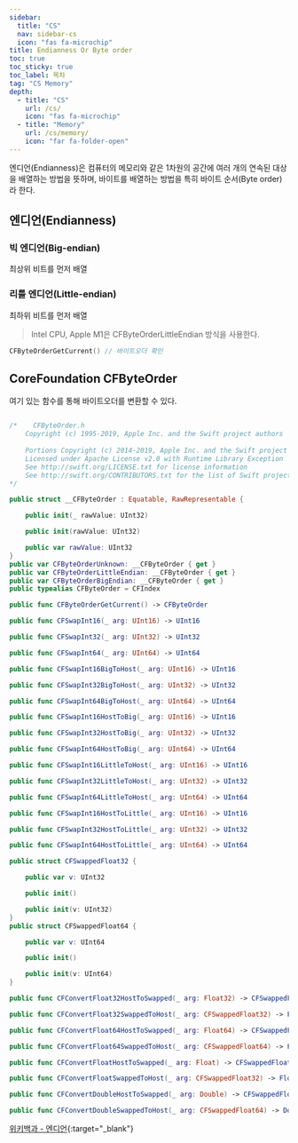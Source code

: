 ```yaml
---
sidebar:
  title: "CS"
  nav: sidebar-cs
  icon: "fas fa-microchip"
title: Endianness Or Byte order
toc: true
toc_sticky: true
toc_label: 목차
tag: "CS Memory"
depth: 
  - title: "CS"
    url: /cs/
    icon: "fas fa-microchip"
  - title: "Memory"
    url: /cs/memory/
    icon: "far fa-folder-open"
---
```

엔디언(Endianness)은 컴퓨터의 메모리와 같은 1차원의 공간에 여러 개의 연속된 대상을 배열하는 방법을 뜻하며, 바이트를 배열하는 방법을 특히 바이트 순서(Byte order)라 한다.


## 엔디언(Endianness)
### 빅 엔디언(Big-endian)
최상위 비트를 먼저 배열

### 리틀 엔디언(Little-endian)
최하위 비트를 먼저 배열
>Intel CPU, Apple M1은 CFByteOrderLittleEndian 방식을 사용한다.

```swift
CFByteOrderGetCurrent() // 바이트오더 확인
```

    
## CoreFoundation CFByteOrder 
여기 있는 함수를 통해 바이트오더를 변환할 수 있다.
```swift

/*    CFByteOrder.h
    Copyright (c) 1995-2019, Apple Inc. and the Swift project authors
 
    Portions Copyright (c) 2014-2019, Apple Inc. and the Swift project authors
    Licensed under Apache License v2.0 with Runtime Library Exception
    See http://swift.org/LICENSE.txt for license information
    See http://swift.org/CONTRIBUTORS.txt for the list of Swift project authors
*/

public struct __CFByteOrder : Equatable, RawRepresentable {

    public init(_ rawValue: UInt32)

    public init(rawValue: UInt32)

    public var rawValue: UInt32
}
public var CFByteOrderUnknown: __CFByteOrder { get }
public var CFByteOrderLittleEndian: __CFByteOrder { get }
public var CFByteOrderBigEndian: __CFByteOrder { get }
public typealias CFByteOrder = CFIndex

public func CFByteOrderGetCurrent() -> CFByteOrder

public func CFSwapInt16(_ arg: UInt16) -> UInt16

public func CFSwapInt32(_ arg: UInt32) -> UInt32

public func CFSwapInt64(_ arg: UInt64) -> UInt64

public func CFSwapInt16BigToHost(_ arg: UInt16) -> UInt16

public func CFSwapInt32BigToHost(_ arg: UInt32) -> UInt32

public func CFSwapInt64BigToHost(_ arg: UInt64) -> UInt64

public func CFSwapInt16HostToBig(_ arg: UInt16) -> UInt16

public func CFSwapInt32HostToBig(_ arg: UInt32) -> UInt32

public func CFSwapInt64HostToBig(_ arg: UInt64) -> UInt64

public func CFSwapInt16LittleToHost(_ arg: UInt16) -> UInt16

public func CFSwapInt32LittleToHost(_ arg: UInt32) -> UInt32

public func CFSwapInt64LittleToHost(_ arg: UInt64) -> UInt64

public func CFSwapInt16HostToLittle(_ arg: UInt16) -> UInt16

public func CFSwapInt32HostToLittle(_ arg: UInt32) -> UInt32

public func CFSwapInt64HostToLittle(_ arg: UInt64) -> UInt64

public struct CFSwappedFloat32 {

    public var v: UInt32

    public init()

    public init(v: UInt32)
}
public struct CFSwappedFloat64 {

    public var v: UInt64

    public init()

    public init(v: UInt64)
}

public func CFConvertFloat32HostToSwapped(_ arg: Float32) -> CFSwappedFloat32

public func CFConvertFloat32SwappedToHost(_ arg: CFSwappedFloat32) -> Float32

public func CFConvertFloat64HostToSwapped(_ arg: Float64) -> CFSwappedFloat64

public func CFConvertFloat64SwappedToHost(_ arg: CFSwappedFloat64) -> Float64

public func CFConvertFloatHostToSwapped(_ arg: Float) -> CFSwappedFloat32

public func CFConvertFloatSwappedToHost(_ arg: CFSwappedFloat32) -> Float

public func CFConvertDoubleHostToSwapped(_ arg: Double) -> CFSwappedFloat64

public func CFConvertDoubleSwappedToHost(_ arg: CFSwappedFloat64) -> Double

```

[<i class="fas fa-link"></i> 위키백과 - 엔디언](https://ko.wikipedia.org/wiki/%EC%97%94%EB%94%94%EC%96%B8){:target="_blank"} 
